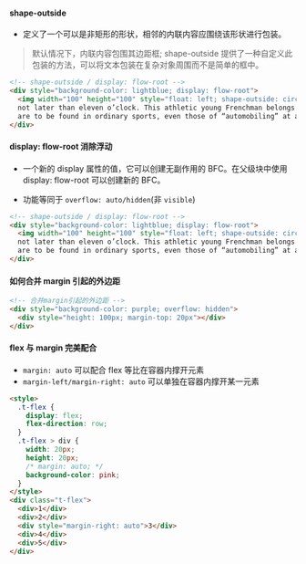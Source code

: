 #### shape-outside

- 定义了一个可以是非矩形的形状，相邻的内联内容应围绕该形状进行包装。

> 默认情况下，内联内容包围其边距框; shape-outside 提供了一种自定义此包装的方法，可以将文本包装在复杂对象周围而不是简单的框中。

```html
<!-- shape-outside / display: flow-root -->
<div style="background-color: lightblue; display: flow-root">
  <img width="100" height="100" style="float: left; shape-outside: circle(50%); margin: 30px" src="https://t7.baidu.com/it/u=4162611394,4275913936&fm=193&f=GIF" /> for him at his house, after dinner,
  not later than eleven o’clock. This athletic young Frenchman belongs to a small set of Parisian sportsmen, who have taken up “ballooning” as a pastime. After having exhausted all the sensations that
  are to be found in ordinary sports, even those of “automobiling” at a breakneck speed, the members of the “Aéro Club” now seek in
</div>
```

#### display: flow-root 消除浮动

- 一个新的 display 属性的值，它可以创建无副作用的 BFC。在父级块中使用 display: flow-root 可以创建新的 BFC。

- 功能等同于 `overflow: auto/hidden`(非 `visible`)

```html
<!-- shape-outside / display: flow-root -->
<div style="background-color: lightblue; display: flow-root">
  <img width="100" height="100" style="float: left; shape-outside: circle(50%); margin: 30px" src="https://t7.baidu.com/it/u=4162611394,4275913936&fm=193&f=GIF" /> for him at his house, after dinner,
  not later than eleven o’clock. This athletic young Frenchman belongs to a small set of Parisian sportsmen, who have taken up “ballooning” as a pastime. After having exhausted all the sensations that
  are to be found in ordinary sports, even those of “automobiling” at a breakneck speed, the members of the “Aéro Club” now seek in
</div>
```

#### 如何合并 margin 引起的外边距

```html
<!-- 合并margin引起的外边距 -->
<div style="background-color: purple; overflow: hidden">
  <div style="height: 100px; margin-top: 20px"></div>
</div>
```

#### flex 与 margin 完美配合

- `margin: auto` 可以配合 flex 等比在容器内撑开元素
- `margin-left/margin-right: auto` 可以单独在容器内撑开某一元素

```html
<style>
  .t-flex {
    display: flex;
    flex-direction: row;
  }
  .t-flex > div {
    width: 20px;
    height: 20px;
    /* margin: auto; */
    background-color: pink;
  }
</style>
<div class="t-flex">
  <div>1</div>
  <div>2</div>
  <div style="margin-right: auto">3</div>
  <div>4</div>
  <div>5</div>
</div>
```
